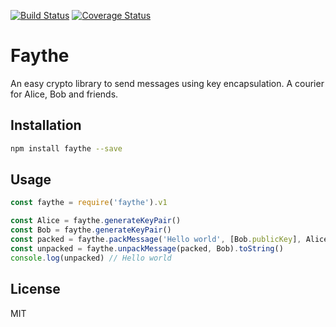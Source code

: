 [![Build Status](https://travis-ci.org/javisantos/faythe.svg?branch=master)](https://travis-ci.org/javisantos/faythe) [![Coverage Status](https://coveralls.io/repos/github/javisantos/faythe/badge.svg?branch=master)](https://coveralls.io/github/javisantos/faythe?branch=master)

# Faythe

An easy crypto library to send messages using key encapsulation. A courier for Alice, Bob and friends.

## Installation

```sh
npm install faythe --save
```

## Usage

```js
const faythe = require('faythe').v1

const Alice = faythe.generateKeyPair()
const Bob = faythe.generateKeyPair()
const packed = faythe.packMessage('Hello world', [Bob.publicKey], Alice)
const unpacked = faythe.unpackMessage(packed, Bob).toString()
console.log(unpacked) // Hello world

```

## License

MIT
